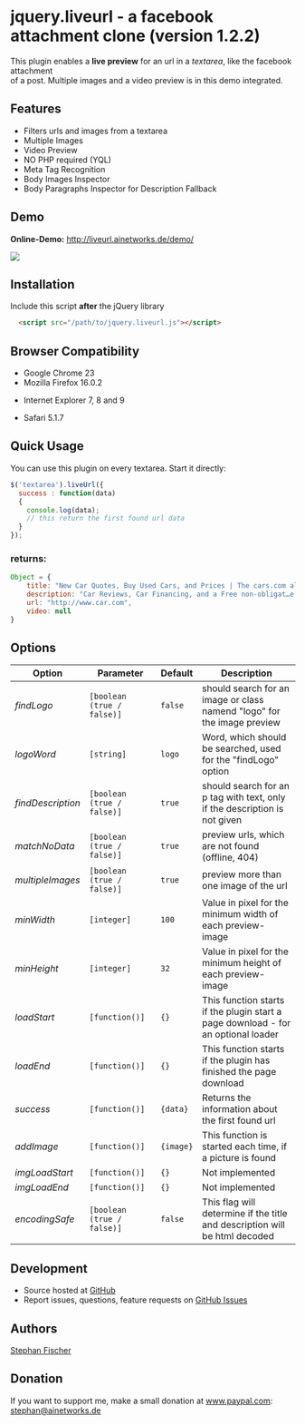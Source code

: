 # jquery.liveurl - a facebook attachment clone (version 1.2.2)

This plugin enables a **live preview** for an url in a *textarea*,
like the facebook attachment<br/> of a post. Multiple images and a video preview is in this demo integrated.

## Features
 + Filters urls and images from a textarea
 + Multiple Images
 + Video Preview
 + NO PHP required (YQL)
 + Meta Tag Recognition
 + Body Images Inspector
 + Body Paragraphs Inspector for Description Fallback
 

## Demo
**Online-Demo:** http://liveurl.ainetworks.de/demo/

[![](http://25.media.tumblr.com/tumblr_mdiyp1bDim1rl9djro1_1280.png)](http://25.media.tumblr.com/tumblr_mdiyp1bDim1rl9djro1_1280.png)

## Installation
Include this script **after** the jQuery library
```html
  <script src="/path/to/jquery.liveurl.js"></script>
```

## Browser Compatibility
 + Google Chrome 23
 + Mozilla Firefox 16.0.2
 * Internet Explorer 7, 8 and 9
 + Safari 5.1.7

## Quick Usage
You can use this plugin on every textarea. Start it directly:

```javascript
$('textarea').liveUrl({
  success : function(data) 
  {  
    console.log(data);
    // this return the first found url data
  }
});
```
### returns: ###
```javascript
Object = {
    title: "New Car Quotes, Buy Used Cars, and Prices | The cars.com alternative  | Car.com", 
    description: "Car Reviews, Car Financing, and a Free non-obligat…e.", 
    url: "http://www.car.com", 
    video: null
}
```

## Options

| Option            | Parameter                  | Default       | Description                                                                       |
| -------------     | -------------              | ------------- | -------------                                                                     |
| *findLogo*        | `[boolean (true / false)]` | `false`       | should search for an image or class namend "logo" for the image preview           |
| *logoWord*        | `[string]`                 | `logo`        | Word, which should be searched, used for the "findLogo" option                    |
| *findDescription* | `[boolean (true / false)]` | `true`        | should search for an p tag with text, only if the description is not given        |
| *matchNoData*     | `[boolean (true / false)]` | `true`        | preview urls, which are not found (offline, 404)                                  |
| *multipleImages*  | `[boolean (true / false)]` | `true`        | preview more than one  image of the url                                           |
| *minWidth*        | `[integer]`                | `100`         | Value in pixel for the minimum width of each preview-image                        |
| *minHeight*       | `[integer]`                | `32`          | Value in pixel for the minimum height of each preview-image                       |
| *loadStart*       | `[function()]`             | `{}`          | This function starts if the plugin start a page download - for an optional loader |
| *loadEnd*         | `[function()]`             | `{}`          | This function starts if the plugin has finished the page download                 |
| *success*         | `[function()]`             | `{data}`      | Returns the information about the first found url                                 |
| *addImage*        | `[function()]`             | `{image}`     | This function is started each time, if a picture is found                         |
| *imgLoadStart*    | `[function()]`             | `{}`          | Not implemented                                                                   |
| *imgLoadEnd*      | `[function()]`             | `{}`          | Not implemented                                                                   |
| *encodingSafe*    | `[boolean (true / false)]` | `false`       | This flag will determine if the title and description will be html decoded        |

## Development

- Source hosted at [GitHub](https://github.com/stephan-fischer/jQuery-LiveUrl)
- Report issues, questions, feature requests on [GitHub Issues](https://github.com/stephan-fischer/jQuery-LiveUrl/issues)

## Authors

[Stephan Fischer](https://github.com/stephan-fischer)


## Donation
If you want to support me, make a small donation  at www.paypal.com: stephan@ainetworks.de
